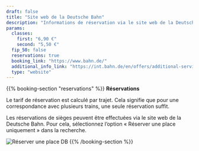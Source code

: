 ```yaml
---
draft: false
title: "Site web de la Deutsche Bahn"
description: "Informations de réservation via le site web de la Deutsche Bahn."
params:
  classes:
    first: "6,90 €"
    second: "5,50 €"
  fip_50: false
  reservations: true
  booking_link: "https://www.bahn.de/"
  additional_info_link: "https://int.bahn.de/en/offers/additional-services/seat-reservation"
  type: "website"
---
```


{{% booking-section "reservations" %}}
**Réservations**

Le tarif de réservation est calculé par trajet. Cela signifie que pour une correspondance avec plusieurs trains, une seule réservation suffit.

Les réservations de sièges peuvent être effectuées via le site web de la Deutsche Bahn. Pour cela, sélectionnez l’option « Réserver une place uniquement » dans la recherche.

![Réserver une place DB](db_reservation.webp)
{{% /booking-section %}}
